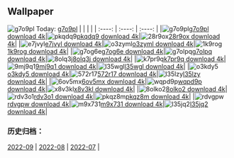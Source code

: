 ## Wallpaper
![g7o9pl](https://w.wallhaven.cc/full/g7/wallhaven-g7o9pl.jpg) Today: [g7o9pl](https://th.wallhaven.cc/small/g7/g7o9pl.jpg)
|      |      |      |
| :----: | :----: | :----: |
|![g7o9pl](https://th.wallhaven.cc/small/g7/g7o9pl.jpg)[g7o9pl download 4k](https://wallhaven.cc/w/g7o9pl)|![pkqdq9](https://th.wallhaven.cc/small/pk/pkqdq9.jpg)[pkqdq9 download 4k](https://wallhaven.cc/w/pkqdq9)|![28r9ox](https://th.wallhaven.cc/small/28/28r9ox.jpg)[28r9ox download 4k](https://wallhaven.cc/w/28r9ox)|
|![e7jvyl](https://th.wallhaven.cc/small/e7/e7jvyl.jpg)[e7jvyl download 4k](https://wallhaven.cc/w/e7jvyl)|![o3zyml](https://th.wallhaven.cc/small/o3/o3zyml.jpg)[o3zyml download 4k](https://wallhaven.cc/w/o3zyml)|![1k9rog](https://th.wallhaven.cc/small/1k/1k9rog.jpg)[1k9rog download 4k](https://wallhaven.cc/w/1k9rog)|
|![g7og6e](https://th.wallhaven.cc/small/g7/g7og6e.jpg)[g7og6e download 4k](https://wallhaven.cc/w/g7og6e)|![g7olpq](https://th.wallhaven.cc/small/g7/g7olpq.jpg)[g7olpq download 4k](https://wallhaven.cc/w/g7olpq)|![8olq3j](https://th.wallhaven.cc/small/8o/8olq3j.jpg)[8olq3j download 4k](https://wallhaven.cc/w/8olq3j)|
|![k7pr9q](https://th.wallhaven.cc/small/k7/k7pr9q.jpg)[k7pr9q download 4k](https://wallhaven.cc/w/k7pr9q)|![9mj9q1](https://th.wallhaven.cc/small/9m/9mj9q1.jpg)[9mj9q1 download 4k](https://wallhaven.cc/w/9mj9q1)|![l35wgl](https://th.wallhaven.cc/small/l3/l35wgl.jpg)[l35wgl download 4k](https://wallhaven.cc/w/l35wgl)|
|![o3kdy5](https://th.wallhaven.cc/small/o3/o3kdy5.jpg)[o3kdy5 download 4k](https://wallhaven.cc/w/o3kdy5)|![572r17](https://th.wallhaven.cc/small/57/572r17.jpg)[572r17 download 4k](https://wallhaven.cc/w/572r17)|![l35lzy](https://th.wallhaven.cc/small/l3/l35lzy.jpg)[l35lzy download 4k](https://wallhaven.cc/w/l35lzy)|
|![6ov5mx](https://th.wallhaven.cc/small/6o/6ov5mx.jpg)[6ov5mx download 4k](https://wallhaven.cc/w/6ov5mx)|![wqpd9p](https://th.wallhaven.cc/small/wq/wqpd9p.jpg)[wqpd9p download 4k](https://wallhaven.cc/w/wqpd9p)|![x8v3kl](https://th.wallhaven.cc/small/x8/x8v3kl.jpg)[x8v3kl download 4k](https://wallhaven.cc/w/x8v3kl)|
|![8olko2](https://th.wallhaven.cc/small/8o/8olko2.jpg)[8olko2 download 4k](https://wallhaven.cc/w/8olko2)|![rdv3o1](https://th.wallhaven.cc/small/rd/rdv3o1.jpg)[rdv3o1 download 4k](https://wallhaven.cc/w/rdv3o1)|![pkqz8m](https://th.wallhaven.cc/small/pk/pkqz8m.jpg)[pkqz8m download 4k](https://wallhaven.cc/w/pkqz8m)|
|![rdvgpw](https://th.wallhaven.cc/small/rd/rdvgpw.jpg)[rdvgpw download 4k](https://wallhaven.cc/w/rdvgpw)|![m9x731](https://th.wallhaven.cc/small/m9/m9x731.jpg)[m9x731 download 4k](https://wallhaven.cc/w/m9x731)|![l35jq2](https://th.wallhaven.cc/small/l3/l35jq2.jpg)[l35jq2 download 4k](https://wallhaven.cc/w/l35jq2)|

### 历史归档：
[2022-09](https://github.com/april-projects/april-wallpaper/tree/main/picture/2022-09/) | [2022-08](https://github.com/april-projects/april-wallpaper/tree/main/picture/2022-08/) | [2022-07](https://github.com/april-projects/april-wallpaper/tree/main/picture/2022-07/) | 
